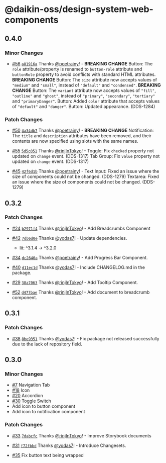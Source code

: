 # @daikin-oss/design-system-web-components

## 0.4.0

### Minor Changes

- [#56](https://github.com/dsv-rp/DDS/pull/56) [`a81916a`](https://github.com/dsv-rp/DDS/commit/a81916ac21c4fec5e85eb1e8bf9005137887a662) Thanks [@poetrainy](https://github.com/poetrainy)! - **BREAKING CHANGE** Button: The `role` attribute/property is renamed to `button-role` attribute and `buttonRole` property to avoid conflicts with standard HTML attributes.
  **BREAKING CHANGE** Button: The `size` attribute now accepts values of `"medium"` and `"small"`, instead of `"default"` and `"condensed"`.
  **BREAKING CHANGE** Button: The `variant` attribute now accepts values of `"fill"`, `"outline"` and `"ghost"`, instead of `"primary"`, `"secondary"`, `"tertiary"` and `"primaryDanger"`.
  Button: Added `color` attribute that accepts values of `"default"` and `"danger"`.
  Button: Updated appearance. (DDS-1284)

### Patch Changes

- [#50](https://github.com/dsv-rp/DDS/pull/50) [`4a34db7`](https://github.com/dsv-rp/DDS/commit/4a34db738bc08e347a790c0620bc602bbf1eac5b) Thanks [@poetrainy](https://github.com/poetrainy)! - **BREAKING CHANGE** Notification: The `title` and `description` attributes have been removed, and their contents are now specified using slots with the same names.

- [#55](https://github.com/dsv-rp/DDS/pull/55) [`5d5c051`](https://github.com/dsv-rp/DDS/commit/5d5c0513febb1c38a500850806c9eef0c210a756) Thanks [@rinjInTokyo](https://github.com/rinjInTokyo)! - Toggle: Fix `checked` property not updated on `change` event. (DDS-1317)
  Tab Group: Fix `value` property not updated on `change` event. (DDS-1317)

- [#45](https://github.com/dsv-rp/DDS/pull/45) [`42f6d1b`](https://github.com/dsv-rp/DDS/commit/42f6d1b27e4020db4e1c286f16d632aa305457d9) Thanks [@poetrainy](https://github.com/poetrainy)! - Text Input: Fixed an issue where the size of components could not be changed. (DDS-1279)
  Textarea: Fixed an issue where the size of components could not be changed. (DDS-1279)

## 0.3.2

### Patch Changes

- [#24](https://github.com/dsv-rp/DDS/pull/24) [`b2971f4`](https://github.com/dsv-rp/DDS/commit/b2971f4f4fff45d7615157e00314ea26ccc747f9) Thanks [@rinjInTokyo](https://github.com/rinjInTokyo)! - Add Breadcrumbs Component

- [#42](https://github.com/dsv-rp/DDS/pull/42) [`7db6d0e`](https://github.com/dsv-rp/DDS/commit/7db6d0e0f2f823d9c0ff80e287060b92f32a89ff) Thanks [@yodas7](https://github.com/yodas7)! - Update dependencies.

  - lit: ^3.1.4 -> ^3.2.0

- [#34](https://github.com/dsv-rp/DDS/pull/34) [`dc2640a`](https://github.com/dsv-rp/DDS/commit/dc2640a012c9fb8ab74b969c4721c15a3f814e2c) Thanks [@poetrainy](https://github.com/poetrainy)! - Add Progress Bar Component.

- [#40](https://github.com/dsv-rp/DDS/pull/40) [`d11ec1d`](https://github.com/dsv-rp/DDS/commit/d11ec1d49f9d8c7b9a32582954b9b3f96123c1ef) Thanks [@yodas7](https://github.com/yodas7)! - Include CHANGELOG.md in the package.

- [#29](https://github.com/dsv-rp/DDS/pull/29) [`38a7063`](https://github.com/dsv-rp/DDS/commit/38a706337a4008b163b05fe4f4b90b838b4be4fc) Thanks [@rinjInTokyo](https://github.com/rinjInTokyo)! - Add Tooltip Component.

- [#52](https://github.com/dsv-rp/DDS/pull/52) [`d477bae`](https://github.com/dsv-rp/DDS/commit/d477baec057acf00c42038ebcbd7eeba5a13989e) Thanks [@rinjInTokyo](https://github.com/rinjInTokyo)! - Add document to breadcrumb component.

## 0.3.1

### Patch Changes

- [#38](https://github.com/dsv-rp/DDS/pull/38) [`8be9351`](https://github.com/dsv-rp/DDS/commit/8be93513040a738f36c0ade2d3a7bb2dc7b0d91f) Thanks [@yodas7](https://github.com/yodas7)! - Fix package not released successfully due to the lack of repository field.

## 0.3.0

### Minor Changes

- [#7](https://github.com/dsv-rp/DDS/pull/7) Navigation Tab
- [#18](https://github.com/dsv-rp/DDS/pull/18) Icon
- [#20](https://github.com/dsv-rp/DDS/pull/20) Accordion
- [#30](https://github.com/dsv-rp/DDS/pull/30) Toggle Switch
- Add icon to button component
- Add icon to notification component

### Patch Changes

- [#33](https://github.com/dsv-rp/DDS/pull/33) [`7dabcfc`](https://github.com/dsv-rp/DDS/commit/7dabcfc08dd3bf9f7dbcc368e0afc25b878f53d0) Thanks [@rinjInTokyo](https://github.com/rinjInTokyo)! - Improve Storybook documents

- [#31](https://github.com/dsv-rp/DDS/pull/31) [`f72fbbd`](https://github.com/dsv-rp/DDS/commit/f72fbbd4791a0aad32fe9359ff30bc506d14afff) Thanks [@yodas7](https://github.com/yodas7)! - Introduce Changesets.

- [#35](https://github.com/dsv-rp/DDS/pull/35) Fix button text being wrapped
